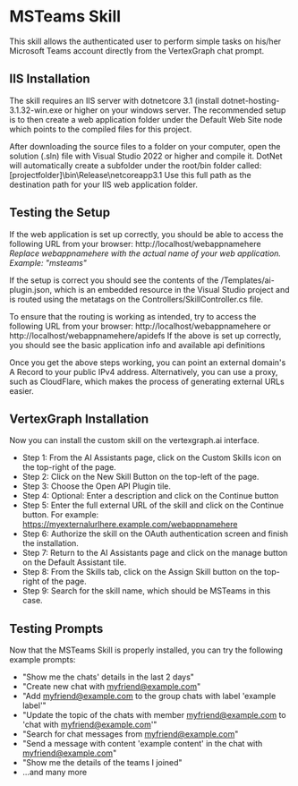 ﻿# MSTeams Skill

This skill allows the authenticated user to perform simple tasks on his/her Microsoft Teams account directly from the VertexGraph chat prompt.

## IIS Installation

The skill requires an IIS server with dotnetcore 3.1 (install dotnet-hosting-3.1.32-win.exe or higher on your windows server. The recommended setup is to then create a web application folder under the Default Web Site node which points to the compiled files for this project.

After downloading the source files to a folder on your computer, open the solution (.sln) file with Visual Studio 2022 or higher and compile it. DotNet will automatically create a subfolder under the root/bin folder called:
[projectfolder]\bin\Release\netcoreapp3.1
Use this full path as the destination path for your IIS web application folder.

## Testing the Setup

If the web application is set up correctly, you should be able to access the following URL from your browser:
http://localhost/webappnamehere
*Replace webappnamehere with the actual name of your web application. Example: "msteams"*

If the setup is correct you should see the contents of the /Templates/ai-plugin.json, which is an embedded resource in the Visual Studio project and is routed using the metatags on the Controllers/SkillController.cs file.

To ensure that the routing is working as intended, try to access the following URL from your browser:
http://localhost/webappnamehere or http://localhost/webappnamehere/apidefs
If the above is set up correctly, you should see the basic application info and available api definitions

Once you get the above steps working, you can point an external domain's A Record to your public IPv4 address. Alternatively, you can use a proxy, such as CloudFlare, which makes the process of generating external URLs easier.

## VertexGraph Installation

Now you can install the custom skill on the vertexgraph.ai interface.

 - Step 1: From the AI Assistants page, click on the Custom Skills icon on the top-right of the page.
 - Step 2: Click on the New Skill Button on the top-left of the page.
 - Step 3: Choose the Open API Plugin tile.
 - Step 4: Optional: Enter a description and click on the Continue button
 - Step 5: Enter the full external URL of the skill and click on the Continue button. For example: https://myexternalurlhere.example.com/webappnamehere
 - Step 6: Authorize the skill on the OAuth authentication screen and finish the installation.
 - Step 7: Return to the AI Assistants page and click on the manage button on the Default Assistant tile.
 - Step 8: From the Skills tab, click on the Assign Skill button on the top-right of the page.
 - Step 9: Search for the skill name, which should be MSTeams in this case.

## Testing Prompts

Now that the MSTeams Skill is properly installed, you can try the following example prompts:

 - "Show me the chats' details in the last 2 days"
 - "Create new chat with myfriend@example.com"
 - "Add myfriend@example.com to the group chats with label 'example label'"
 - "Update the topic of the chats with member myfriend@example.com to 'chat with myfriend@example.com'"
 - "Search for chat messages from myfriend@example.com"
 - "Send a message with content 'example content' in the chat with myfriend@example.com"
 - "Show me the details of the teams I joined"
 - ...and many more
